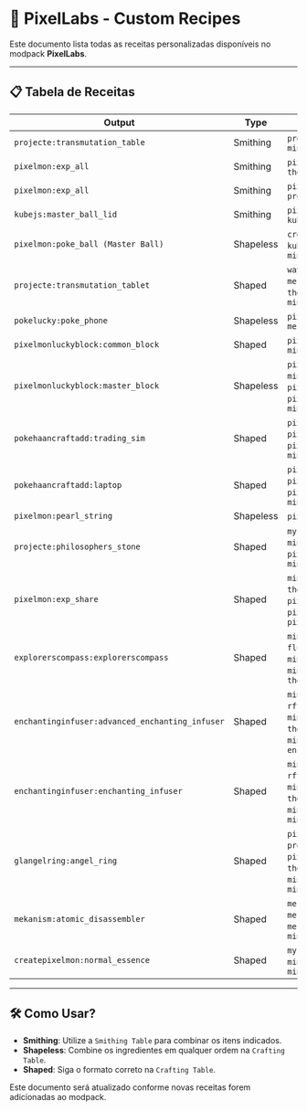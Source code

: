 # 📜 PixelLabs - Custom Recipes

Este documento lista todas as receitas personalizadas disponíveis no modpack **PixelLabs**.

---

## 📋 Tabela de Receitas

| Output | Type | Ingredients |
|--------|------|-------------|
| `projecte:transmutation_table` | Smithing | `projecte:philosophers_stone` + `minecraft:netherite_block` |
| `pixelmon:exp_all` | Smithing | `pixelmon:exp_share` + `thermal:upgrade_augment_3` |
| `pixelmon:exp_all` | Smithing | `pixelmon:exp_share` + `projecte:philosophers_stone` |
| `kubejs:master_ball_lid` | Smithing | `pixelmon:poke_ball_lid (Ultra Ball)` + `kubejs:tyrian_shadow_blend` |
| `pixelmon:poke_ball (Master Ball)` | Shapeless | `createpixelmon:radiant_base` + `kubejs:master_ball_lid` + `minecraft:stone_button` |
| `projecte:transmutation_tablet` | Shaped | `waystones:warp_dust`, `mekanism:teleportation_core`, `thermal:enderium_ingot`, `minecraft:enchanting_table` |
| `pokelucky:poke_phone` | Shapeless | `pixelmon:camera`, `minecraft:glass`, `mekanism:energy_tablet` |
| `pixelmonluckyblock:common_block` | Shaped | `pixelmon:poke_ball`, `minecraft:gold_ingot` |
| `pixelmonluckyblock:master_block` | Shapeless | `pixelmon:fire_gem`, `minecraft:netherite_ingot`, `pixelmon:wishing_piece`, `pixelmon:amethyst`, `minecraft:ender_chest` |
| `pokehaancraftadd:trading_sim` | Shaped | `pixelmon:cooked_red_apricorn`, `pixelmon:poke_ball`, `thermal:iron_gear`, `pixelmon:red_trade_machine`, `minecraft:redstone_block` |
| `pokehaancraftadd:laptop` | Shaped | `pixelmon:cooked_red_apricorn`, `pixelmon:poke_ball`, `thermal:iron_gear`, `pixelmon:red_pc`, `minecraft:redstone_block` |
| `pixelmon:pearl_string` | Shapeless | `pixelmon:pearl` x3 |
| `projecte:philosophers_stone` | Shaped | `mysticalagriculture:supremium_essence`, `minecraft:nether_star`, `pixelmon:wishing_piece`, `minecraft:dragon_egg` |
| `pixelmon:exp_share` | Shaped | `minecraft:ender_pearl`, `thermal:electrum_gear`, `pixelmon:rare_candy`, `pixelmon:l_exp_candy`, `pixelmon:aluminium_plate` |
| `explorerscompass:explorerscompass` | Shaped | `minecraft:ender_pearl`, `fluxnetworks:flux_dust`, `minecraft:netherite_ingot`, `minecraft:compass`, `pixelmon:amethyst`, `thermal:invar_gear` |
| `enchantinginfuser:advanced_enchanting_infuser` | Shaped | `minecraft:book`, `rftoolsbase:infused_diamond`, `minecraft:netherite_ingot`, `thermal:signalum_ingot`, `minecraft:obsidian`, `enchantinginfuser:enchanting_infuser` |
| `enchantinginfuser:enchanting_infuser` | Shaped | `minecraft:book`, `rftoolsbase:infused_diamond`, `minecraft:emerald`, `thermal:signalum_ingot`, `minecraft:obsidian`, `minecraft:enchanting_table` |
| `glangelring:angel_ring` | Shaped | `pixelmon:mental_herb`, `projecte:dark_matter`, `pixelmon:white_herb`, `thermal:lumium_ingot`, `minecraft:elytra`, `minecraft:nether_star` |
| `mekanism:atomic_disassembler` | Shaped | `mekanism:alloy_infused`, `mekanism:energy_tablet`, `mekanism:alloy_atomic`, `minecraft:netherite_pickaxe` |
| `createpixelmon:normal_essence` | Shaped | `mysticalagriculture:inferium_essence`, `minecraft:iron_ingot`, `minecraft:slime_ball` |

---

## 🛠️ Como Usar?
- **Smithing**: Utilize a `Smithing Table` para combinar os itens indicados.
- **Shapeless**: Combine os ingredientes em qualquer ordem na `Crafting Table`.
- **Shaped**: Siga o formato correto na `Crafting Table`.

Este documento será atualizado conforme novas receitas forem adicionadas ao modpack.
